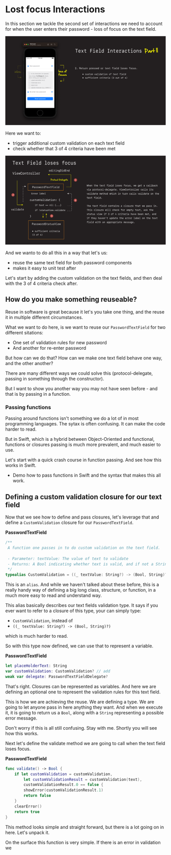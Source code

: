 # Lost focus Interactions

In this section we tackle the second set of interactions we need to account for when the user enters their password - loss of focus on the text field.

![](images/0.png)

Here we want to:

- trigger additional custom validation on each text field
- check whether that 3 of 4 criteria have been met

![](images/1.png)

And we wanto to do all this in a way that let's us:

- reuse the same text field  for both password components
- makes it easy to unit test after

Let's start by adding the custom validation on the text fields, and then deal with the 3 of 4 criteria check after.

## How do you make something reuseable?

Reuse in software is great because it let's you take one thing, and the reuse it in multiple different circumstances.

What we want to do here, is we want to reuse our `PasswordTextField` for two different sitations:

- One set of validation rules for new password
- And another for re-enter password

But how can we do that? How can we make one text field behave one way, and the other another?

There are many different ways we could solve this (protocol-delegate, passing in something through the constructor).

But I want to show you another way you may not have seen before - and that is by passing in a function.

### Passing functions

Passing around functions isn't something we do a lot of in most programming languages. The sytax is often confusing. It can make the code harder to read. 

But in Swift, which is a hybrid between Object-Oriented and functional, functions or closures passing is much more prevalent, and much easier to use.

Let's start with a quick crash course in function passing. And see how this works in Swift.

- Demo how to pass functions in Swift and the syntax that makes this all work.

## Defining a custom validation closure for our text field

Now that we see how to define and pass closures, let's leverage that and define a `CustomValidation` closure for our `PasswordTextField`.

**PasswordTextField**

```swift
/**
 A function one passes in to do custom validation on the text field.

 - Parameter: textValue: The value of text to validate
 - Returns: A Bool indicating whether text is valid, and if not a String containing an error message
 */
typealias CustomValidation = ((_ textValue: String?) -> (Bool, String)?)
```

This is an `alias`. And while we haven't talked about these before, this is a really handy way of defining a big long class, structure, or function, in a much more easy to read and understand way.

This alias basically describes our text fields validation type. It says if you ever want to refer to a closure of this type, your can simply type:

- `CustomValidation`, instead of
- `((_ textValue: String?) -> (Bool, String)?)`

which is much harder to read.

So with this type now defined, we can use that to represent a variable.

**PasswordTextField**

```swift
let placeHolderText: String
var customValidation: CustomValidation? // add
weak var delegate: PasswordTextFieldDelegate?
```

That's right. Closures can be represented as variables. And here we are defining an optional one to represent the validation rules for this text field.

This is how we are achieving the reuse. We are defining a type. We are going to let anyone pass in here anything they want. And when we execute it, it is going to return us a `Bool`, along with a `String` representing a possible error message.

Don't worry if this is all still confusing. Stay with me. Shortly you will see how this works.

Next let's define the validate method we are going to call when the text field loses focus.

**PasswordTextField**

```swift
func validate() -> Bool {
    if let customValidation = customValidation,
        let customValidationResult = customValidation(text),
        customValidationResult.0 == false {
        showError(customValidationResult.1)
        return false
    }
    clearError()
    return true
}
```

This method looks simple and straight forward, but there is a lot going on in here. Let's unpack it.

On the surface this function is very simple. If there is an error in validation we 



